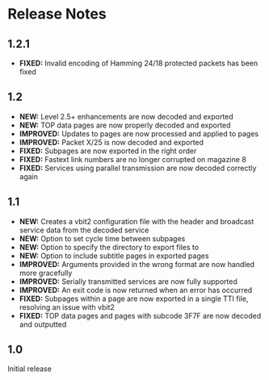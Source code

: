 Release Notes
=============

1.2.1
-----

* **FIXED:** Invalid encoding of Hamming 24/18 protected packets has been fixed

1.2
---

* **NEW:** Level 2.5+ enhancements are now decoded and exported
* **NEW:** TOP data pages are now properly decoded and exported
* **IMPROVED:** Updates to pages are now processed and applied to pages
* **IMPROVED:** Packet X/25 is now decoded and exported
* **FIXED:** Subpages are now exported in the right order
* **FIXED:** Fastext link numbers are no longer corrupted on magazine 8
* **FIXED:** Services using parallel transmission are now decoded correctly again

1.1
---

* **NEW:** Creates a vbit2 configuration file with the header and broadcast service data from the decoded service
* **NEW:** Option to set cycle time between subpages
* **NEW:** Option to specify the directory to export files to
* **NEW:** Option to include subtitle pages in exported pages
* **IMPROVED:** Arguments provided in the wrong format are now handled more gracefully
* **IMPROVED:** Serially transmitted services are now fully supported
* **IMPROVED:** An exit code is now returned when an error has occurred
* **FIXED:** Subpages within a page are now exported in a single TTI file, resolving an issue with vbit2
* **FIXED:** TOP data pages and pages with subcode 3F7F are now decoded and outputted

1.0
---

Initial release